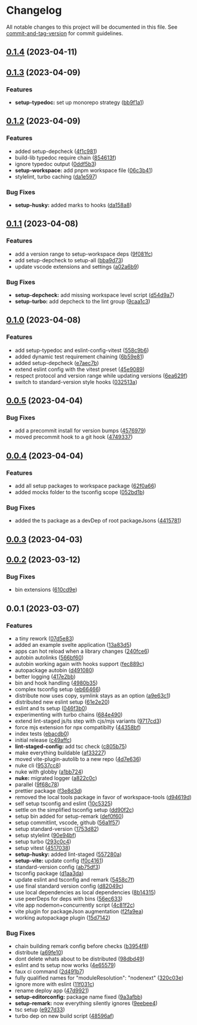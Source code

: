 # Changelog

All notable changes to this project will be documented in this file. See [commit-and-tag-version](https://github.com/absolute-version/commit-and-tag-version) for commit guidelines.

## [0.1.4](https://github.com/AlexAegis/js-tooling/compare/v0.1.3...v0.1.4) (2023-04-11)

## [0.1.3](https://github.com/AlexAegis/js-tooling/compare/v0.1.2...v0.1.3) (2023-04-09)


### Features

* **setup-typedoc:** set up monorepo strategy ([bb9f1a1](https://github.com/AlexAegis/js-tooling/commit/bb9f1a191312e0acf36c13553c4e18a83104cffa))

## [0.1.2](https://github.com/AlexAegis/js-tooling/compare/v0.1.1...v0.1.2) (2023-04-09)


### Features

* added setup-depcheck ([4f1c981](https://github.com/AlexAegis/js-tooling/commit/4f1c981d7ffc558d30f687e634834fe5ee1668cf))
* build-lib typedoc require chain ([854613f](https://github.com/AlexAegis/js-tooling/commit/854613f823fd1a9ca2a00ddd0d14abfa9eb740c5))
* ignore typedoc output ([0ddf5b3](https://github.com/AlexAegis/js-tooling/commit/0ddf5b36f18c8dce52b539f078ea71b69682b39c))
* **setup-workspace:** add pnpm workspace file ([06c3b41](https://github.com/AlexAegis/js-tooling/commit/06c3b414d4cc403f9b44af496af3c4c3c8dcc302))
* stylelint, turbo caching ([da1e597](https://github.com/AlexAegis/js-tooling/commit/da1e5975b6b7719a17ed790a64350b612b6aca11))


### Bug Fixes

* **setup-husky:** added marks to hooks ([da158a8](https://github.com/AlexAegis/js-tooling/commit/da158a8de09ba0755df77124f094eb8a5e0ad23d))

## [0.1.1](https://github.com/AlexAegis/js-tooling/compare/v0.1.0...v0.1.1) (2023-04-08)


### Features

* add a version range to setup-workspace deps ([9f081fc](https://github.com/AlexAegis/js-tooling/commit/9f081fc1e0f54847d6fd0450071a98e90eec4edf))
* add setup-depcheck to setup-all ([bba9d73](https://github.com/AlexAegis/js-tooling/commit/bba9d73e8d90f1c3812a482155d86ff6080d4862))
* update vscode extensions and settings ([a02a6b9](https://github.com/AlexAegis/js-tooling/commit/a02a6b9719aa56082f5366e6099b496851c85186))


### Bug Fixes

* **setup-depcheck:** add missing workspace level script ([d54d9a7](https://github.com/AlexAegis/js-tooling/commit/d54d9a7b7b10f38024c724787bece13b39c2eb15))
* **setup-turbo:** add depcheck to the lint group ([9caa1c3](https://github.com/AlexAegis/js-tooling/commit/9caa1c346fb8d0ef27b80793d5d191c415873c13))

## [0.1.0](https://github.com/AlexAegis/js-tooling/compare/v0.0.5...v0.1.0) (2023-04-08)


### Features

* add setup-typedoc and eslint-config-vitest ([558c9b6](https://github.com/AlexAegis/js-tooling/commit/558c9b660d641140796b157e62dde7d02175b940))
* added dynamic test requirement chaining ([6b59e81](https://github.com/AlexAegis/js-tooling/commit/6b59e81bb96fa9b8a5f0c03c43a3f73e48526641))
* added setup-depcheck ([e7aec7b](https://github.com/AlexAegis/js-tooling/commit/e7aec7bf82c6c873f471fa146856681ddbcd699b))
* extend eslint config with the vitest preset ([45e9089](https://github.com/AlexAegis/js-tooling/commit/45e9089e9e8cf99371a00e24b19f9684c0812746))
* respect protocol and version range while updating versions ([6ea629f](https://github.com/AlexAegis/js-tooling/commit/6ea629f4970f4cf25e47592b9f5ad95f642ff557))
* switch to standard-version style hooks ([032513a](https://github.com/AlexAegis/js-tooling/commit/032513a8f85d90b34fbb1ded10cf1207263070bc))

## [0.0.5](https://github.com/AlexAegis/js-tooling/compare/v0.0.4...v0.0.5) (2023-04-04)


### Bug Fixes

* add a precommit install for version bumps ([4576979](https://github.com/AlexAegis/js-tooling/commit/4576979950dc366eeb58848a123e017e1ef5e2b7))
* moved precommit hook to a git hook ([4749337](https://github.com/AlexAegis/js-tooling/commit/474933749a7b2d7ba409e8f7060091a804b1a82d))

## [0.0.4](https://github.com/AlexAegis/js-tooling/compare/v0.0.3...v0.0.4) (2023-04-04)


### Features

* add all setup packages to workspace package ([62f0a66](https://github.com/AlexAegis/js-tooling/commit/62f0a66099311496e647d4837d813eea2b0d6df3))
* added mocks folder to the tsconfig scope ([052bd1b](https://github.com/AlexAegis/js-tooling/commit/052bd1bb4c9793ada80b53771d34b7021f02edb7))


### Bug Fixes

* added the ts package as a devDep of root packageJsons ([4415781](https://github.com/AlexAegis/js-tooling/commit/441578142c43af7f10fca9d099019d0e16da4b32))

## [0.0.3](https://github.com/AlexAegis/js-tooling/compare/v0.0.2...v0.0.3) (2023-04-03)

## [0.0.2](https://github.com/AlexAegis/js-tooling/compare/v0.0.1...v0.0.2) (2023-03-12)


### Bug Fixes

* bin extensions ([610cd9e](https://github.com/AlexAegis/js-tooling/commit/610cd9e5c7cefd239067c85f71117d2df44fa72f))

## 0.0.1 (2023-03-07)


### Features

* a tiny rework ([07d5e83](https://github.com/AlexAegis/js-tooling/commit/07d5e832111273e947077a012d607e784a81438b))
* added an example svelte application ([13a83d5](https://github.com/AlexAegis/js-tooling/commit/13a83d5c5a2ee3807766c446f9793baf52472b06))
* apps can hot reload when a library changes ([240fce6](https://github.com/AlexAegis/js-tooling/commit/240fce6d273c873bb663900c5b54f73fb5cd146c))
* autobin autolinks ([566bf60](https://github.com/AlexAegis/js-tooling/commit/566bf60ddae757156afd832c4dd7e224310bf3d3))
* autobin working again with hooks support ([fec889c](https://github.com/AlexAegis/js-tooling/commit/fec889c0c4628a824b702818b146bf87cc6e456e))
* autopackage autobin ([d491080](https://github.com/AlexAegis/js-tooling/commit/d49108001457acc7e3908287feeb1928d345c409))
* better logging ([417e2bb](https://github.com/AlexAegis/js-tooling/commit/417e2bb97bd9b25c65d788a1dc8dc06deaf1c6a2))
* bin and hook handling ([4980b35](https://github.com/AlexAegis/js-tooling/commit/4980b3594312182f812a985c8f854a25017c5034))
* complex tsconfig setup ([eb66466](https://github.com/AlexAegis/js-tooling/commit/eb664663fb4f3ecc14b764889cd13fafab03517a))
* distribute now uses copy, symlink stays as an option ([a9e63c1](https://github.com/AlexAegis/js-tooling/commit/a9e63c1afa9179a8b7eea6584870b3a8d89d0278))
* distributed new eslint setup ([61e2e20](https://github.com/AlexAegis/js-tooling/commit/61e2e2056f727b0e6420762c96883db9604c867a))
* eslint and ts setup ([046f3b0](https://github.com/AlexAegis/js-tooling/commit/046f3b0352cbfe93bcd5ba7f3cb653650e51203f))
* experimenting with turbo chains ([684e490](https://github.com/AlexAegis/js-tooling/commit/684e490b543242c74ca2449d58494e56881e6d80))
* extend lint-staged js/ts step with cjs/mjs variants ([9717cd3](https://github.com/AlexAegis/js-tooling/commit/9717cd3a776019c143e44a2d5bfcadf850da820c))
* force mjs extension for npx compatibilty ([44358bf](https://github.com/AlexAegis/js-tooling/commit/44358bf7bd05d580946b4e6cbb1d04583b3a490e))
* index tests ([ebacdb0](https://github.com/AlexAegis/js-tooling/commit/ebacdb0febb99bb0c57f8f5ba09cc544bb0a3e54))
* initial release ([c49affc](https://github.com/AlexAegis/js-tooling/commit/c49affc1a8369cb2cbe2731c0caac89fd95bb4e4))
* **lint-staged-config:** add tsc check ([c805b75](https://github.com/AlexAegis/js-tooling/commit/c805b75bd32fdc3b19a8c9f4614db99da4a75710))
* make everything buildable ([af33227](https://github.com/AlexAegis/js-tooling/commit/af33227b244a1ce0d1ab125f1e5281e8966f94c5))
* moved vite-plugin-autolib to a new repo ([4d7e636](https://github.com/AlexAegis/js-tooling/commit/4d7e63609999959883145a11b3c1f11e08164e3c))
* nuke cli ([9537cc8](https://github.com/AlexAegis/js-tooling/commit/9537cc856aa05dbb12bba305da2022d857c55a1f))
* nuke with globby ([a1bb724](https://github.com/AlexAegis/js-tooling/commit/a1bb7243341b4addbfd6c84474b2e1cdd2f5fb61))
* **nuke:** migrated logger ([a822c0c](https://github.com/AlexAegis/js-tooling/commit/a822c0c44fb55fbba0bbd9f5854ea2fb6ebe669b))
* parallel ([9f68c78](https://github.com/AlexAegis/js-tooling/commit/9f68c7820d4e7d322d52913115b9524319d9481e))
* prettier package ([f3e8d3d](https://github.com/AlexAegis/js-tooling/commit/f3e8d3d0f54c330b3f2ffece283b792561e68231))
* removed the local tools package in favor of workspace-tools ([d94619d](https://github.com/AlexAegis/js-tooling/commit/d94619d21e5994343150cf5010663d712999d75a))
* self setup tsconfig and eslint ([10c5325](https://github.com/AlexAegis/js-tooling/commit/10c5325a01bad8ff56f1b52bf76bc6165d59316f))
* settle on the simplified tsconfig setup ([dd90f2c](https://github.com/AlexAegis/js-tooling/commit/dd90f2ce26ff676adb35963244e0c1ad1910fac1))
* setup bin added for setup-remark ([def0f60](https://github.com/AlexAegis/js-tooling/commit/def0f601a405656cb9441842cee89f37d8b6910e))
* setup commitlint, vscode, github ([56a1f57](https://github.com/AlexAegis/js-tooling/commit/56a1f57c983e2f44e581c66bf69ec4f5c59f0532))
* setup standard-version ([1753d82](https://github.com/AlexAegis/js-tooling/commit/1753d824ec4899621eeac1d6f3d1124067e87ef0))
* setup stylelint ([90e94bf](https://github.com/AlexAegis/js-tooling/commit/90e94bf7b4621e925bad8f5c90e84c15b71812ef))
* setup turbo ([293c0c4](https://github.com/AlexAegis/js-tooling/commit/293c0c4cde98b721d28d879d6dd2948db9105cee))
* setup vitest ([4517038](https://github.com/AlexAegis/js-tooling/commit/4517038c631d8a07fd9fc6b27456594fa4697fc5))
* **setup-husky:** added lint-staged ([557280a](https://github.com/AlexAegis/js-tooling/commit/557280a7bfd743259cbe0d4967c20b302fa33eee))
* **setup-vite:** update config ([f0c4161](https://github.com/AlexAegis/js-tooling/commit/f0c416195b79475542bad7c190cb960c68e26c90))
* standard-version config ([ab75df3](https://github.com/AlexAegis/js-tooling/commit/ab75df39e27caca47b322df90228b5d3f77c8637))
* tsconfig package ([d1aa3da](https://github.com/AlexAegis/js-tooling/commit/d1aa3daa7709fdc8903ea88024d88c17c039c9cb))
* update eslint and tsconfig and remark ([5458c7f](https://github.com/AlexAegis/js-tooling/commit/5458c7f1ef460d66371cb5542ad8b8b30bc2b254))
* use final standard version config ([d82049c](https://github.com/AlexAegis/js-tooling/commit/d82049c357fc6ebe4ad0ca88a1483a4509a3b300))
* use local dependencies as local dependencies ([8b14315](https://github.com/AlexAegis/js-tooling/commit/8b1431587b90bf52ab89d5653a6ccb055616a990))
* use peerDeps for deps with bins ([56ec633](https://github.com/AlexAegis/js-tooling/commit/56ec6332db1255f6b5cc8200cfe836e05c723307))
* vite app nodemon+concurrently script ([4c81f2c](https://github.com/AlexAegis/js-tooling/commit/4c81f2c795a7824f8eac558a29d601e2188963a4))
* vite plugin for packageJson augmentation ([f2fa9ea](https://github.com/AlexAegis/js-tooling/commit/f2fa9eaba88f7aa44a049295ef2a75cc0c08cdb0))
* working autopackage plugin ([15d7142](https://github.com/AlexAegis/js-tooling/commit/15d714276afad10c8a3001663e7659922478cb3c))


### Bug Fixes

* chain building remark config before checks ([b3954f8](https://github.com/AlexAegis/js-tooling/commit/b3954f88250cf0da6d6b443178146390e6793956))
* distribute ([a69fe10](https://github.com/AlexAegis/js-tooling/commit/a69fe1081346b242fc96c5cc742e6f9208044230))
* dont delete whats about to be distributed ([98dbd49](https://github.com/AlexAegis/js-tooling/commit/98dbd49e9573f3e22a6abb2b72b08f589e9cf0d8))
* eslint and ts setup now works ([4e65579](https://github.com/AlexAegis/js-tooling/commit/4e65579cd46e1fa5d9138a29ab2567aae7417c04))
* faux ci command ([2d491b7](https://github.com/AlexAegis/js-tooling/commit/2d491b707758e1f6fe95ac2e2f76259c93d71968))
* fully qualified names for "moduleResolution": "nodenext" ([320c03e](https://github.com/AlexAegis/js-tooling/commit/320c03e70cdd1f42ff1926fba6d52efa360ded73))
* ignore more with eslint ([11f031c](https://github.com/AlexAegis/js-tooling/commit/11f031c514e9ddce088186143846a964baa39a92))
* rename deploy app ([47d9921](https://github.com/AlexAegis/js-tooling/commit/47d99212f9c6829b085819edbca971746933ef23))
* **setup-editorconfig:** package name fixed ([9a3afbb](https://github.com/AlexAegis/js-tooling/commit/9a3afbb39b23fea681c07a5a9a4cb8b12a875116))
* **setup-remark:** now everything silently ignores ([9eebee4](https://github.com/AlexAegis/js-tooling/commit/9eebee425daa1fe04066f257a0bb99504b782a8a))
* tsc setup ([e927d33](https://github.com/AlexAegis/js-tooling/commit/e927d3384ff5a2733ff009ebc924e05940a44295))
* turbo dep on new build script ([48596af](https://github.com/AlexAegis/js-tooling/commit/48596afb847208ec0bd9c3aaafd2c23ebc8676a2))
